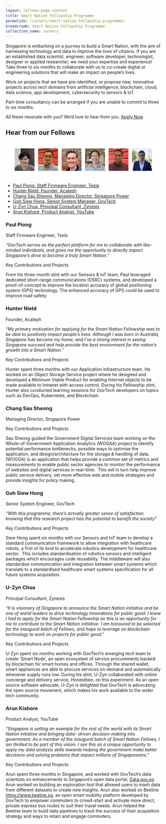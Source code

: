 ```yaml
---
layout: leftnav-page-content
title: Smart Nation Fellowship Programme
permalink: /careers/smart-nation-fellowship-programme/
breadcrumb: Smart Nation Fellowship Programme
collection_name: careers
---
```


Singapore is embarking on a journey to build a Smart Nation, with the aim of harnessing technology and data to improve the lives of citizens. If you are an established data scientist, engineer, software developer, technologist, designer or applied researcher, we need your expertise and experience! Take three to six months to collaborate with us to co-create digital or engineering solutions that will make an impact on people’s lives.

Work on projects that we have pre-identified, or propose new, innovative projects across tech domains from artificial intelligence, blockchain, cloud, data science, app development, cybersecurity to sensors & IoT.

Part-time consultancy can be arranged if you are unable to commit to three to six months.

All these resonate with you? We’d love to hear from you. [Apply Now](https://govtech.taleo.net/careersection/govtech_snfp/jobdetail.ftl?job=01V1L)


## **Hear from our Fellows**

![Smart Nation Fellowship Fellows](/images/careers/Smart_Nation_Fellowship_Group.jpg)
* [Paul Piong, Staff Firmware Engineer, Tesla](#paul-piong)<br>
* [Hunter Nield, Founder, Acaleph](#hunter-nield)<br>
* [Chang Sau Sheong, Managing Director, Singapore Power](#chang-sau-sheong)<br>
* [Goh Siew Hong, Senior System Manager, GovTech](#goh-siew-hong)<br>
* [U-Zyn Chua, Principal Consultant, Zynesis](#uzyn-chua)<br>
* [Arun Kishore, Product Analyst, YouTube](#arun-kishore)<br>


### **Paul Piong**
<a id="paul-piong"></a>
Staff Firmware Engineer, Tesla

*“GovTech serves as the perfect platform for me to collaborate with like-minded individuals, and gives me the opportunity to directly impact Singapore’s drive to become a truly Smart Nation.”*

Key Contributions and Projects

From his three-month stint with our Sensors &amp; IoT team, Paul leveraged dedicated short-range communications (DSRC) systems, and developed a proof-of-concept to improve the location accuracy of global positioning system (GPS) technology. The enhanced accuracy of GPS could be used to improve road safety.


### **Hunter Nield**
<a id="hunter-nield"></a>
Founder, Acaleph

*“My primary motivation for applying for the Smart Nation Fellowship was to be able to positively impact people’s lives. Although I was born in Australia, Singapore has become my home, and I’ve a strong interest in seeing Singapore succeed and help provide the best environment for the nation’s growth into a Smart Nation.”*

Key Contributions and Projects

Hunter spent three months with our Application Infrastructure team. He worked on an Object Storage Service project where he designed and developed a Minimum Viable Product for enabling Internet objects to be made available to Intranet with access control. During his Fellowship stint, Hunter also conducted learning sessions for GovTech developers on topics such as DevOps, Kubernetes, and Blockchain.

### **Chang Sau Sheong**
<a id="chang-sau-sheong"></a>
Managing Director, Singapore Power

Key Contributions and Projects

Sau Sheong guided the Government Digital Services team working on the Whole-of-Government Application Analytics (WOGAA) project to identify potential performance bottlenecks, possible ways to optimise the application, and design/architecture for the storage &amp; handling of data.
(WOGGA) is an application that helps provide a common set of metrics and measurements to enable public sector agencies to monitor the performance of websites and digital services in real-time.  This will in turn help improve public service delivery, set more effective web and mobile strategies and provide insights for policy making.

### **Goh Siew Hong**
<a id="goh-siew-hong"></a>
Senior System Engineer, GovTech

*“With this programme, there’s actually greater sense of satisfaction knowing that this research project has
the potential to benefit the society”*

Key Contributions and Projects

Siew Hong spent six months with our Sensors and IoT team to develop a standard communication framework to allow integration with healthcare robots, a first of its kind to accelerate robotics development for healthcare sector.  This includes standardisation of robotics sensors and intelligent packages which encourages code reusability. The middleware will also standardise communication and integration between smart systems which translate to a standardised healthcare smart systems specification for all future systems acquisition.

### **U-Zyn Chua**
<a id="uzyn-chua"></a>
Principal Consultant, Zynesis

*“It is visionary of Singapore to announce the Smart Nation initiative and be one of world leaders to drive technology innovations for public good. I knew I had to apply for the Smart Nation Fellowship as this is an opportunity for me to contribute to the Smart Nation initiative. I am honoured to be selected for the inaugural batch of Fellows, and hope to leverage on blockchain technology to work on projects for public good.”*

Key Contributions and Projects

U-Zyn spent six months working with GovTech’s emerging tech team to create ‘Smart Node’, an open ecosystem of service procurements backed by blockchain for smart homes and offices. Through the shared wallet, smart appliances are able to procure services on-demand and automatically whenever supply runs low. During his stint, U-Zyn collaborated with online concierge and delivery service, Honestbee, on this experiment. As an open source software advocate, U-Zyn is delighted that GovTech is advocating the open source movement, which makes his work available to the wider tech community.

### **Arun Kishore**
<a id="arun-kishore"></a>
Product Analyst, YouTube

*“Singapore is setting an example for the rest of the world with its Smart Nation initiative and bringing data- driven decision-making into government. As a member of the inaugural batch of Smart Nation Fellows, I am thrilled to be part of this vision. I see this as a unique opportunity to apply my data analysis skills towards helping the government make better decisions and solving problems that impact millions of Singaporeans.”*

Key Contributions and Projects

Arun spent three months in Singapore, and worked with GovTech’s data scientists on enhancements to Singapore’s open data portal, [Data.gov.sg](https://data.gov.sg). Arun worked on building an exploration tool that allowed users to mash data from different datasets to create new insights. Arun also worked on Beeline <https://www.beeline.sg>, an open smart mobility platform developed by GovTech to empower commuters to crowd-start and activate more direct, private express bus routes to suit their travel needs. Arun helped the Beeline team to build data pipelines to track the success of their acquisition strategy and ways to retain and engage commuters.
